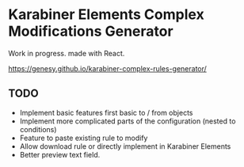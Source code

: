 # Karabiner Elements Complex Modifications Generator

Work in progress. made with React.

https://genesy.github.io/karabiner-complex-rules-generator/

## TODO

- Implement basic features first basic to / from objects
- Implement more complicated parts of the configuration (nested to conditions)
- Feature to paste existing rule to modify
- Allow download rule or directly implement in Karabiner Elements
- Better preview text field.
